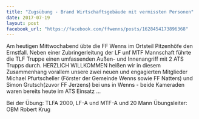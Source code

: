 ```yaml
---
title: "Zugsübung - Brand Wirtschaftsgebäude mit vermissten Personen"
date: 2017-07-19
layout: post
facebook_url: "https://facebook.com/ffwenns/posts/1628454173896368"
---
```


Am heutigen Mittwochabend übte die FF Wenns im Ortsteil Pitzenhöfe den Ernstfall. Neben einer Zubringerleitung der LF unf MTF Mannschaft führte die TLF Truppe einen umfassenden Außen- und Innenangriff mit 2 ATS Trupps durch. HERZLICH WILLKOMMEN heißen wir in diesem Zusammenhang vorallem unsere zwei neuen und engagierten Mitglieder Michael Pfurtscheller (Förster der Gemeinde Wenns sowie FF Natters) und Simon Grutsch(zuvor FF Jerzens) bei uns in Wenns - beide Kameraden waren bereits heute im ATS Einsatz ... 

Bei der Übung: TLFA 2000, LF-A und MTF-A und 20 Mann
Übungsleiter: OBM Robert Krug